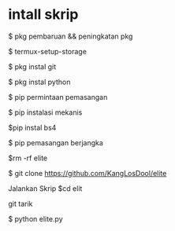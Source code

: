 # intall skrip
$ pkg pembaruan && peningkatan pkg

$ termux-setup-storage

$ pkg instal git

$ pkg instal python

$ pip permintaan pemasangan

$ pip instalasi mekanis

$pip instal bs4

$ pip pemasangan berjangka

$rm -rf elite

$ git clone https://github.com/KangLosDool/elite

Jalankan Skrip
$cd elit

git tarik

$ python elite.py
